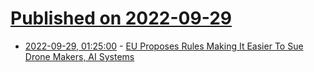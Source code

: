 # [Published on 2022-09-29](index.md)

* [2022-09-29, 01:25:00](https://yro.slashdot.org/story/22/09/28/2122243/eu-proposes-rules-making-it-easier-to-sue-drone-makers-ai-systems?utm_source=rss1.0mainlinkanon&utm_medium=feed) - [EU Proposes Rules Making It Easier To Sue Drone Makers, AI Systems](https://yro.slashdot.org/story/22/09/28/2122243/eu-proposes-rules-making-it-easier-to-sue-drone-makers-ai-systems?utm_source=rss1.0mainlinkanon&utm_medium=feed)
